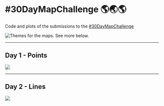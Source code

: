# #30DayMapChallenge 🌎🌏🌎

Code and plots of the submissions to the [#30DayMapChallenge](https://github.com/tjukanovt/30DayMapChallenge) 

![Themes for the maps. See more below.](https://raw.githubusercontent.com/tjukanovt/30DayMapChallenge/master/images/30dmpc_2021.png)

___
## Day 1 - Points

![](Day1)

___
## Day 2 - Lines

![](Day2)